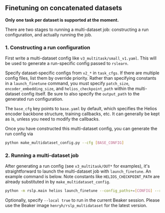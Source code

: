 ## Finetuning on concatenated datasets

**Only one task per dataset is supported at the moment.**

There are two stages to running a multi-dataset job: constructing a run configuration, and actually running the job.

### 1. Constructing a run configuration

First write a multi-dataset config like `v3_multitask/small_v1.yaml`. This will be used to generate a run-specific config passed to `rslearn`.

Specify dataset-specific configs from `v2_*` in `task_cfgs`. If there are multiple config files, list them by override priority. Rather than specifying constants in a `launch_finetune` command, you must specify `patch_size`, `encoder_embedding_size`, and `helios_checkpoint_path` within the multi-dataset config itself. Be sure to also specify the `output_path` to the generated run configuration.

The `base_cfg` key points to `base.yaml` by default, which specifies the Helios encoder backbone structure,  training callbacks, etc. It can generally be kept as is, unless you need to modify the callbacks. 

Once you have constructed this multi-dataset config, you can generate the run config via

```bash
python make_multidataset_config.py --cfg [BASE_CONFIG]
```

### 2. Running a multi-dataset job

After generating a run config (see `v3_multitask/OUT*` for examples), it's straightforward to launch the multi-dataset job with `launch_finetune`. An example command is below. Note constants like `HELIOS_CHECKPOINT_PATH` are already substituted in by `make_multidataset_config`.

```bash
python -m rslp.main helios launch_finetune --config_paths+=[CONFIG] --rslp_project [PROJECT] --experiment_id [ID] --cluster+=[CLUSTER] --image_name [IMAGE_NAME]
```

Optionally, specify `--local true` to run in the current Beaker session. Please use the Beaker image `henryh/rslp_multidataset` for the latest version.